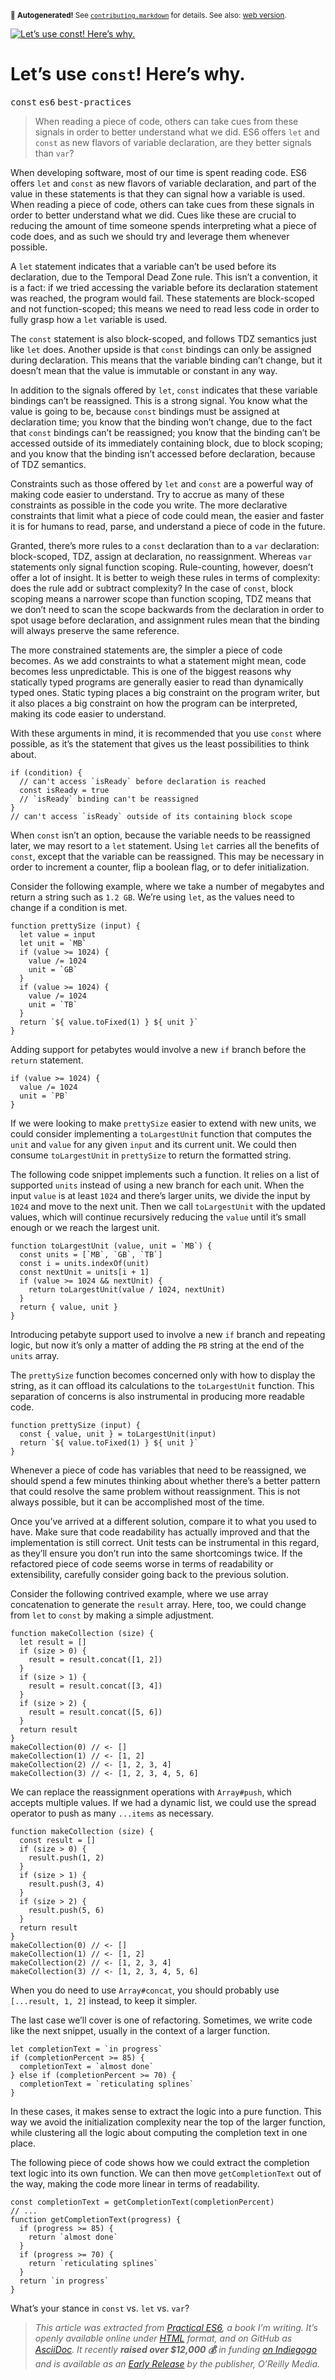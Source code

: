 <sub>&#x1F6A8; <strong>Autogenerated!</strong> See <a href="https://github.com/ponyfoo/articles/tree/noindex/contributing.markdown"><code>contributing.markdown</code></a> for details. See also: <a href="https://ponyfoo.com/articles/var-let-const">web version</a>.</sub>

<a href="https://ponyfoo.com/articles/var-let-const"><div><img src="https://i.imgur.com/URl6zyr.jpg" alt="Let&#x2019;s use const! Here&#x2019;s why."></div></a>

<h1>Let&#x2019;s use <code class="md-code md-code-inline">const</code>! Here&#x2019;s why.</h1>

<p><kbd>const</kbd> <kbd>es6</kbd> <kbd>best-practices</kbd></p>

<blockquote><p>When reading a piece of code, others can take cues from these signals in order to better understand what we did. ES6 offers <code>let</code> and <code>const</code> as new flavors of variable declaration, are they better signals than <code>var</code>?</p>
</blockquote>

<div><p>When developing software, most of our time is spent reading code. ES6 offers <code class="md-code md-code-inline">let</code> and <code class="md-code md-code-inline">const</code> as new flavors of variable declaration, and part of the value in these statements is that they can signal how a variable is used. When reading a piece of code, others can take cues from these signals in order to better understand what we did. Cues like these are crucial to reducing the amount of time someone spends interpreting what a piece of code does, and as such we should try and leverage them whenever possible.</p></div>

<blockquote></blockquote>

<div><p>A <code class="md-code md-code-inline">let</code> statement indicates that a variable can&#x2019;t be used before its declaration, due to the Temporal Dead Zone rule. This isn&#x2019;t a convention, it is a fact: if we tried accessing the variable before its declaration statement was reached, the program would fail. These statements are block-scoped and not function-scoped; this means we need to read less code in order to fully grasp how a <code class="md-code md-code-inline">let</code> variable is used.</p> <p>The <code class="md-code md-code-inline">const</code> statement is also block-scoped, and follows TDZ semantics just like <code class="md-code md-code-inline">let</code> does. Another upside is that <code class="md-code md-code-inline">const</code> bindings can only be assigned during declaration. This means that the variable binding can&#x2019;t change, but it doesn&#x2019;t mean that the value is immutable or constant in any way.</p> <p>In addition to the signals offered by <code class="md-code md-code-inline">let</code>, <code class="md-code md-code-inline">const</code> indicates that these variable bindings can&#x2019;t be reassigned. This is a strong signal. You know what the value is going to be, because <code class="md-code md-code-inline">const</code> bindings must be assigned at declaration time; you know that the binding won&#x2019;t change, due to the fact that <code class="md-code md-code-inline">const</code> bindings can&#x2019;t be reassigned; you know that the binding can&#x2019;t be accessed outside of its immediately containing block, due to block scoping; and you know that the binding isn&#x2019;t accessed before declaration, because of TDZ semantics.</p> <p>Constraints such as those offered by <code class="md-code md-code-inline">let</code> and <code class="md-code md-code-inline">const</code> are a powerful way of making code easier to understand. Try to accrue as many of these constraints as possible in the code you write. The more declarative constraints that limit what a piece of code could mean, the easier and faster it is for humans to read, parse, and understand a piece of code in the future.</p></div>

<div><p>Granted, there&#x2019;s more rules to a <code class="md-code md-code-inline">const</code> declaration than to a <code class="md-code md-code-inline">var</code> declaration: block-scoped, TDZ, assign at declaration, no reassignment. Whereas <code class="md-code md-code-inline">var</code> statements only signal function scoping. Rule-counting, however, doesn&#x2019;t offer a lot of insight. It is better to weigh these rules in terms of complexity: does the rule add or subtract complexity? In the case of <code class="md-code md-code-inline">const</code>, block scoping means a narrower scope than function scoping, TDZ means that we don&#x2019;t need to scan the scope backwards from the declaration in order to spot usage before declaration, and assignment rules mean that the binding will always preserve the same reference.</p> <p>The more constrained statements are, the simpler a piece of code becomes. As we add constraints to what a statement might mean, code becomes less unpredictable. This is one of the biggest reasons why statically typed programs are generally easier to read than dynamically typed ones. Static typing places a big constraint on the program writer, but it also places a big constraint on how the program can be interpreted, making its code easier to understand.</p> <p>With these arguments in mind, it is recommended that you use <code class="md-code md-code-inline">const</code> where possible, as it&#x2019;s the statement that gives us the least possibilities to think about.</p> <pre class="md-code-block"><code class="md-code md-lang-javascript"><span class="md-code-keyword">if</span> (condition) {
  <span class="md-code-comment">// can&apos;t access `isReady` before declaration is reached</span>
  <span class="md-code-keyword">const</span> isReady = <span class="md-code-literal">true</span>
  <span class="md-code-comment">// `isReady` binding can&apos;t be reassigned</span>
}
<span class="md-code-comment">// can&apos;t access `isReady` outside of its containing block scope</span>
</code></pre> <p>When <code class="md-code md-code-inline">const</code> isn&#x2019;t an option, because the variable needs to be reassigned later, we may resort to a <code class="md-code md-code-inline">let</code> statement. Using <code class="md-code md-code-inline">let</code> carries all the benefits of <code class="md-code md-code-inline">const</code>, except that the variable can be reassigned. This may be necessary in order to increment a counter, flip a boolean flag, or to defer initialization.</p> <p>Consider the following example, where we take a number of megabytes and return a string such as <code class="md-code md-code-inline">1.2 GB</code>. We&#x2019;re using <code class="md-code md-code-inline">let</code>, as the values need to change if a condition is met.</p> <pre class="md-code-block"><code class="md-code md-lang-javascript"><span class="md-code-function"><span class="md-code-keyword">function</span> <span class="md-code-title">prettySize</span> <span class="md-code-params">(input)</span> </span>{
  <span class="md-code-keyword">let</span> value = input
  <span class="md-code-keyword">let</span> unit = `MB`
  <span class="md-code-keyword">if</span> (value &gt;= <span class="md-code-number">1024</span>) {
    value /= <span class="md-code-number">1024</span>
    unit = `GB`
  }
  <span class="md-code-keyword">if</span> (value &gt;= <span class="md-code-number">1024</span>) {
    value /= <span class="md-code-number">1024</span>
    unit = `TB`
  }
  <span class="md-code-keyword">return</span> `${ value.toFixed(<span class="md-code-number">1</span>) } ${ unit }`
}
</code></pre> <p>Adding support for petabytes would involve a new <code class="md-code md-code-inline">if</code> branch before the <code class="md-code md-code-inline">return</code> statement.</p> <pre class="md-code-block"><code class="md-code md-lang-javascript"><span class="md-code-keyword">if</span> (value &gt;= <span class="md-code-number">1024</span>) {
  value /= <span class="md-code-number">1024</span>
  unit = `PB`
}
</code></pre> <p>If we were looking to make <code class="md-code md-code-inline">prettySize</code> easier to extend with new units, we could consider implementing a <code class="md-code md-code-inline">toLargestUnit</code> function that computes the <code class="md-code md-code-inline">unit</code> and <code class="md-code md-code-inline">value</code> for any given <code class="md-code md-code-inline">input</code> and its current unit. We could then consume <code class="md-code md-code-inline">toLargestUnit</code> in <code class="md-code md-code-inline">prettySize</code> to return the formatted string.</p> <p>The following code snippet implements such a function. It relies on a list of supported <code class="md-code md-code-inline">units</code> instead of using a new branch for each unit. When the input <code class="md-code md-code-inline">value</code> is at least <code class="md-code md-code-inline">1024</code> and there&#x2019;s larger units, we divide the input by <code class="md-code md-code-inline">1024</code> and move to the next unit. Then we call <code class="md-code md-code-inline">toLargestUnit</code> with the updated values, which will continue recursively reducing the <code class="md-code md-code-inline">value</code> until it&#x2019;s small enough or we reach the largest unit.</p> <pre class="md-code-block"><code class="md-code md-lang-javascript"><span class="md-code-function"><span class="md-code-keyword">function</span> <span class="md-code-title">toLargestUnit</span> <span class="md-code-params">(value, unit = `MB`)</span> </span>{
  <span class="md-code-keyword">const</span> units = [`MB`, `GB`, `TB`]
  <span class="md-code-keyword">const</span> i = units.indexOf(unit)
  <span class="md-code-keyword">const</span> nextUnit = units[i + <span class="md-code-number">1</span>]
  <span class="md-code-keyword">if</span> (value &gt;= <span class="md-code-number">1024</span> &amp;&amp; nextUnit) {
    <span class="md-code-keyword">return</span> toLargestUnit(value / <span class="md-code-number">1024</span>, nextUnit)
  }
  <span class="md-code-keyword">return</span> { value, unit }
}
</code></pre> <p>Introducing petabyte support used to involve a new <code class="md-code md-code-inline">if</code> branch and repeating logic, but now it&#x2019;s only a matter of adding the <code class="md-code md-code-inline">PB</code> string at the end of the <code class="md-code md-code-inline">units</code> array.</p> <p>The <code class="md-code md-code-inline">prettySize</code> function becomes concerned only with how to display the string, as it can offload its calculations to the <code class="md-code md-code-inline">toLargestUnit</code> function. This separation of concerns is also instrumental in producing more readable code.</p> <pre class="md-code-block"><code class="md-code md-lang-javascript"><span class="md-code-function"><span class="md-code-keyword">function</span> <span class="md-code-title">prettySize</span> <span class="md-code-params">(input)</span> </span>{
  <span class="md-code-keyword">const</span> { value, unit } = toLargestUnit(input)
  <span class="md-code-keyword">return</span> `${ value.toFixed(<span class="md-code-number">1</span>) } ${ unit }`
}
</code></pre> <p>Whenever a piece of code has variables that need to be reassigned, we should spend a few minutes thinking about whether there&#x2019;s a better pattern that could resolve the same problem without reassignment. This is not always possible, but it can be accomplished most of the time.</p> <p>Once you&#x2019;ve arrived at a different solution, compare it to what you used to have. Make sure that code readability has actually improved and that the implementation is still correct. Unit tests can be instrumental in this regard, as they&#x2019;ll ensure you don&#x2019;t run into the same shortcomings twice. If the refactored piece of code seems worse in terms of readability or extensibility, carefully consider going back to the previous solution.</p> <p>Consider the following contrived example, where we use array concatenation to generate the <code class="md-code md-code-inline">result</code> array. Here, too, we could change from <code class="md-code md-code-inline">let</code> to <code class="md-code md-code-inline">const</code> by making a simple adjustment.</p> <pre class="md-code-block"><code class="md-code md-lang-javascript"><span class="md-code-function"><span class="md-code-keyword">function</span> <span class="md-code-title">makeCollection</span> <span class="md-code-params">(size)</span> </span>{
  <span class="md-code-keyword">let</span> result = []
  <span class="md-code-keyword">if</span> (size &gt; <span class="md-code-number">0</span>) {
    result = result.concat([<span class="md-code-number">1</span>, <span class="md-code-number">2</span>])
  }
  <span class="md-code-keyword">if</span> (size &gt; <span class="md-code-number">1</span>) {
    result = result.concat([<span class="md-code-number">3</span>, <span class="md-code-number">4</span>])
  }
  <span class="md-code-keyword">if</span> (size &gt; <span class="md-code-number">2</span>) {
    result = result.concat([<span class="md-code-number">5</span>, <span class="md-code-number">6</span>])
  }
  <span class="md-code-keyword">return</span> result
}
makeCollection(<span class="md-code-number">0</span>) <span class="md-code-comment">// &lt;- []</span>
makeCollection(<span class="md-code-number">1</span>) <span class="md-code-comment">// &lt;- [1, 2]</span>
makeCollection(<span class="md-code-number">2</span>) <span class="md-code-comment">// &lt;- [1, 2, 3, 4]</span>
makeCollection(<span class="md-code-number">3</span>) <span class="md-code-comment">// &lt;- [1, 2, 3, 4, 5, 6]</span>
</code></pre> <p>We can replace the reassignment operations with <code class="md-code md-code-inline">Array#push</code>, which accepts multiple values. If we had a dynamic list, we could use the spread operator to push as many <code class="md-code md-code-inline">...items</code> as necessary.</p> <pre class="md-code-block"><code class="md-code md-lang-javascript"><span class="md-code-function"><span class="md-code-keyword">function</span> <span class="md-code-title">makeCollection</span> <span class="md-code-params">(size)</span> </span>{
  <span class="md-code-keyword">const</span> result = []
  <span class="md-code-keyword">if</span> (size &gt; <span class="md-code-number">0</span>) {
    result.push(<span class="md-code-number">1</span>, <span class="md-code-number">2</span>)
  }
  <span class="md-code-keyword">if</span> (size &gt; <span class="md-code-number">1</span>) {
    result.push(<span class="md-code-number">3</span>, <span class="md-code-number">4</span>)
  }
  <span class="md-code-keyword">if</span> (size &gt; <span class="md-code-number">2</span>) {
    result.push(<span class="md-code-number">5</span>, <span class="md-code-number">6</span>)
  }
  <span class="md-code-keyword">return</span> result
}
makeCollection(<span class="md-code-number">0</span>) <span class="md-code-comment">// &lt;- []</span>
makeCollection(<span class="md-code-number">1</span>) <span class="md-code-comment">// &lt;- [1, 2]</span>
makeCollection(<span class="md-code-number">2</span>) <span class="md-code-comment">// &lt;- [1, 2, 3, 4]</span>
makeCollection(<span class="md-code-number">3</span>) <span class="md-code-comment">// &lt;- [1, 2, 3, 4, 5, 6]</span>
</code></pre> <p>When you do need to use <code class="md-code md-code-inline">Array#concat</code>, you should probably use <code class="md-code md-code-inline">[...result, 1, 2]</code> instead, to keep it simpler.</p> <p>The last case we&#x2019;ll cover is one of refactoring. Sometimes, we write code like the next snippet, usually in the context of a larger function.</p> <pre class="md-code-block"><code class="md-code md-lang-javascript"><span class="md-code-keyword">let</span> completionText = `<span class="md-code-keyword">in</span> progress`
<span class="md-code-keyword">if</span> (completionPercent &gt;= <span class="md-code-number">85</span>) {
  completionText = `almost done`
} <span class="md-code-keyword">else</span> <span class="md-code-keyword">if</span> (completionPercent &gt;= <span class="md-code-number">70</span>) {
  completionText = `reticulating splines`
}
</code></pre> <p>In these cases, it makes sense to extract the logic into a pure function. This way we avoid the initialization complexity near the top of the larger function, while clustering all the logic about computing the completion text in one place.</p> <p>The following piece of code shows how we could extract the completion text logic into its own function. We can then move <code class="md-code md-code-inline">getCompletionText</code> out of the way, making the code more linear in terms of readability.</p> <pre class="md-code-block"><code class="md-code md-lang-javascript"><span class="md-code-keyword">const</span> completionText = getCompletionText(completionPercent)
<span class="md-code-comment">// ...</span>
<span class="md-code-function"><span class="md-code-keyword">function</span> <span class="md-code-title">getCompletionText</span><span class="md-code-params">(progress)</span> </span>{
  <span class="md-code-keyword">if</span> (progress &gt;= <span class="md-code-number">85</span>) {
    <span class="md-code-keyword">return</span> `almost done`
  }
  <span class="md-code-keyword">if</span> (progress &gt;= <span class="md-code-number">70</span>) {
    <span class="md-code-keyword">return</span> `reticulating splines`
  }
  <span class="md-code-keyword">return</span> `<span class="md-code-keyword">in</span> progress`
}
</code></pre> <p>What&#x2019;s your stance in <code class="md-code md-code-inline">const</code> vs. <code class="md-code md-code-inline">let</code> vs. <code class="md-code md-code-inline">var</code>?</p> <blockquote> <p><em>This article was extracted from <a href="https://ponyfoo.com/books/practical-es6/chapters#toc" aria-label="Check out its table of contents!">Practical ES6</a>, a book I&#x2019;m writing. It&#x2019;s openly available online under <a href="https://ponyfoo.com/books/practical-es6/chapters/9#read" aria-label="Read chapter 9 on Pony Foo">HTML</a> format, and on GitHub as <a href="https://github.com/mjavascript/practical-es6" target="_blank" aria-label="mjavascript/practical-es6 on GitHub">AsciiDoc</a>. It recently <strong>raised over $12,000 &#x1F4B0;</strong> in funding <a href="https://www.indiegogo.com/projects/modular-javascript-a-pragmatic-js-book-series#/" target="_blank" aria-label="Modular JavaScript on Indiegogo">on Indiegogo</a> and is available as an <a href="http://shop.oreilly.com/product/0636920047124.do" target="_blank" aria-label="Practical ES6 Early Release">Early Release</a> by the publisher, O&#x2019;Reilly Media.</em></p> </blockquote></div>
